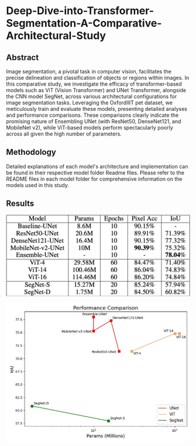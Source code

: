 # Deep-Dive-into-Transformer-Segmentation-A-Comparative-Architectural-Study

## Abstract

Image segmentation, a pivotal task in computer vision, facilitates the precise delineation and classification of objects or regions within images. In this comparative study, we investigate the efficacy of transformer-based models such as ViT (Vision Transformer) and UNet Transformer, alongside the CNN model SegNet, across various architectural configurations for image segmentation tasks. Leveraging the OxfordIIIT pet dataset, we meticulously train and evaluate these models, presenting detailed analyses and performance comparisons. These comparisons clearly indicate the promising nature of Ensembling UNet (with ResNet50, DenseNet121, and MobileNet v2), while ViT-based models perform spectacularly poorly across all given the high number of parameters.

## Methodology

Detailed explanations of each model's architecture and implementation can be found in their respective model folder Readme files. Please refer to the README files in each model folder for comprehensive information on the models used in this study.

## Results 
 
![Res1](Images/Res1.png)


![Res2](Images/Res2.jpg)
